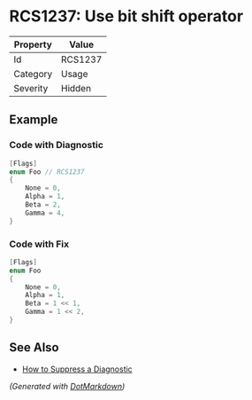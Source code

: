# RCS1237: Use bit shift operator

| Property | Value   |
| -------- | ------- |
| Id       | RCS1237 |
| Category | Usage   |
| Severity | Hidden  |

## Example

### Code with Diagnostic

```csharp
[Flags]
enum Foo // RCS1237
{
    None = 0,
    Alpha = 1,
    Beta = 2,
    Gamma = 4,
}
```

### Code with Fix

```csharp
[Flags]
enum Foo
{
    None = 0,
    Alpha = 1,
    Beta = 1 << 1,
    Gamma = 1 << 2,
}
```

## See Also

* [How to Suppress a Diagnostic](../HowToConfigureAnalyzers.md#how-to-suppress-a-diagnostic)


*\(Generated with [DotMarkdown](http://github.com/JosefPihrt/DotMarkdown)\)*